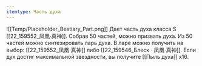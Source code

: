 ```yaml
---
itemtype: Часть духа
---
```

![[Temp/Placeholder_Bestiary_Part.png]]
Дает часть духа класса S [[22_159552_凤凰·真神]]. Собрав 50 частей, можно призвать духа. Из 50 частей можно синтезировать ларь духа. В ларе можно получить на выбор: [[22_159552_凤凰·真神]] либо [[22_159546_Блеск · 凤凰·真神]]. Если дух достиг максимальной звездности, вы получите [[Пыль духа]] х16.
